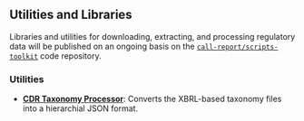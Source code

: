 ## Utilities and Libraries

Libraries and utilities for downloading, extracting, and processing regulatory data will be published on an ongoing basis on the [`call-report/scripts-toolkit`](https://github.com/call-report/scripts-toolkit) code repository.

### Utilities

- [__CDR Taxonomy Processor__](https://github.com/call-report/scripts-toolkit/tree/main/python/cdr_taxonomy_xbrl_to_json): Converts the XBRL-based taxonomy files into a hierarchial JSON format.